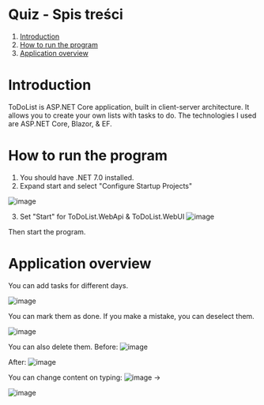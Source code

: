 # Quiz - Spis treści
1. [Introduction](#introduction)
2. [How to run the program](#how-to-run-the-program)
3. [Application overview](#application-overview)


# Introduction
ToDoList is ASP.NET Core application, built in client-server architecture. It allows you to create your own lists with tasks to do. The technologies I used are ASP.NET Core, Blazor, & EF.

# How to run the program
1. You should have .NET 7.0 installed.
2. Expand start and select "Configure Startup Projects"

![image](https://github.com/JustynaPowala/ToDoList/assets/124584877/e05f1c32-18f1-4d84-99ce-d9df17221b34)

3. Set "Start" for ToDoList.WebApi & ToDoList.WebUI
![image](https://github.com/JustynaPowala/ToDoList/assets/124584877/8cd003e1-e309-4faa-aace-c03825d7a39b)

Then start the program.

# Application overview

You can add tasks for different days.

![image](https://github.com/JustynaPowala/ToDoList/assets/124584877/aa730fa9-5315-4cb4-9ea1-295e881418d2)

You can mark them as done. If you make a mistake, you can deselect them.

![image](https://github.com/JustynaPowala/ToDoList/assets/124584877/af3874ff-ab24-4235-ac19-f847964f071c)

You can also delete them.
Before:
![image](https://github.com/JustynaPowala/ToDoList/assets/124584877/51b6df32-be89-48a0-b61c-833bdf850f5e)

After:
![image](https://github.com/JustynaPowala/ToDoList/assets/124584877/9fbc88c5-23ed-4b4a-8726-459b2c74b23c)

You can change content on typing:
![image](https://github.com/JustynaPowala/ToDoList/assets/124584877/14d97124-5922-4296-8699-c99dfade2ac1)
->

![image](https://github.com/JustynaPowala/ToDoList/assets/124584877/c95c55cf-2ccf-4cd1-bf11-3b0ef43e2c2a)

